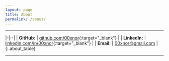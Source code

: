 ```yaml
---
layout: page
title: About
permalink: /about/
---
```


<style>
	
.about_table 
{
    border-collapse: collapse;
    width: 40%;

    > table, td, th 
    {
        border-color: transparent;
        padding: 4px;
        text-align: left;
    }

    tr:nth-child(odd) 
    {
        background: #fff;
    }

    tr:nth-child(even) 
    {
        background: #fff;
    }
}

tr:hover:nth-child(odd) 
{
    background-color: #f5f5f5;
}

tr:hover:nth-child(even) 
{
    background-color: #f5f5f5;
}



</style>

---

|-|:-|
| **GitHub:**   | [github.com/00xnor](https://github.com/00xnor){:target="_blank"} |
| **LinkedIn:** | [linkedin.com/in/00xnor](https://www.linkedin.com/in/00xnor){:target="_blank"} |
| **Email:**    | <00xnor@gmail.com> |
{:.about_table}

---

